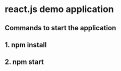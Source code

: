 # react.js demo application

## Commands to start the application
## 1. npm install
## 2. npm start
##
